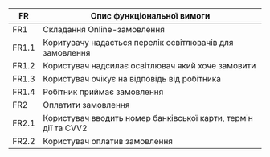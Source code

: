 | FR    | Опис функціональної вимоги  |
|-------|---------------------------- |
| FR1   | Складання Online-замовлення |
| FR1.1 | Коритувачу надається перелік освітлювачів для замовлення |
| FR1.2 | Користувач надсилає освітлювач який хоче замовити |
| FR1.3 | Користувач очікує на відповідь від робітника |
| FR1.4 | Робітник приймає замовлення |
| FR2 | Оплатити замовлення
| FR2.1 | Користувач вводить номер банківської карти, термін дії та CVV2 |
| FR2.2 | Користувач оплатив замовлення |

